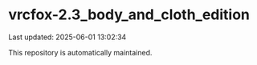 # vrcfox-2.3_body_and_cloth_edition

Last updated: 2025-06-01 13:02:34

This repository is automatically maintained.
